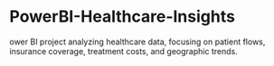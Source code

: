 # PowerBI-Healthcare-Insights
ower BI project analyzing healthcare data, focusing on patient flows, insurance coverage, treatment costs, and geographic trends.
